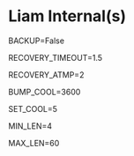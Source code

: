 # Liam Internal(s)

BACKUP=False

RECOVERY_TIMEOUT=1.5

RECOVERY_ATMP=2

BUMP_COOL=3600

SET_COOL=5

MIN_LEN=4

MAX_LEN=60
